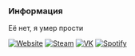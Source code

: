 <h3>Информация</h3>
<p>Её нет, я умер прости</p>

<a href="https://dhoutsider.top/"><img alt="Website" src="https://img.shields.io/badge/Вебсайт-dhoutsider.top-blue?style=flat-square&logo=google-chrome"></a>
<a href="https://steamcommunity.com/id/dhoutsider/"><img alt="Steam" src="https://img.shields.io/badge/Steam-dh'04-blue?style=flat-square&logo=steam"></a>
<a href="https://vk.com/dhoutsider"><img alt="VK" src="https://img.shields.io/badge/VK-dhoutsider-blue?style=flat-square&logo=vk"></a>
<a href="https://open.spotify.com/user/omrzr9apxvq5a9eyi12jknayu"><img alt="Spotify" src="https://img.shields.io/badge/Spotify-DHoutsider-blue?style=flat-square&logo=spotify"></a>

